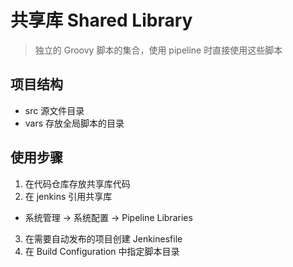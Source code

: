 # 共享库 Shared Library

> 独立的 Groovy 脚本的集合，使用 pipeline 时直接使用这些脚本

## 项目结构

- src 源文件目录
- vars 存放全局脚本的目录

## 使用步骤

1. 在代码仓库存放共享库代码
2. 在 jenkins 引用共享库
  - 系统管理 -> 系统配置 -> Pipeline Libraries
3. 在需要自动发布的项目创建 Jenkinesfile
4. 在 Build Configuration 中指定脚本目录
